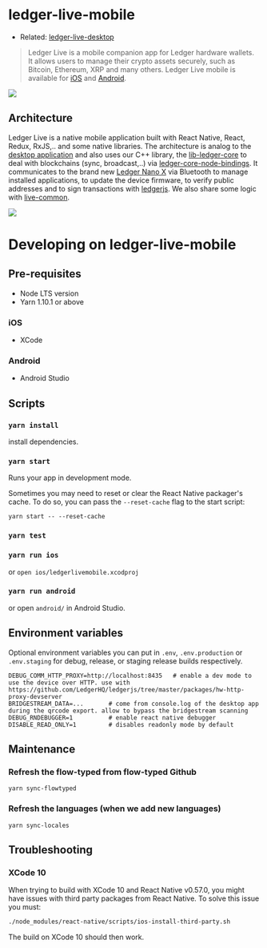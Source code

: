 # ledger-live-mobile

- Related: [ledger-live-desktop](https://github.com/LedgerHQ/ledger-live-desktop)

> Ledger Live is a mobile companion app for Ledger hardware wallets. It allows users to manage their crypto assets securely, such as Bitcoin, Ethereum, XRP and many others. Ledger Live mobile is available for [iOS](https://itunes.apple.com/fr/app/id1361671700) and [Android](https://play.google.com/store/apps/details?id=com.ledger.live).

![](https://user-images.githubusercontent.com/211411/51758554-42edb980-20c6-11e9-89f0-308949a760d6.png)

## Architecture

Ledger Live is a native mobile application built with React Native, React, Redux, RxJS,.. and some native libraries. The architecture is analog to the [desktop application](https://github.com/LedgerHQ/ledger-live-desktop) and also uses our C++ library, the [lib-ledger-core](https://github.com/LedgerHQ/lib-ledger-core) to deal with blockchains (sync, broadcast,..) via [ledger-core-node-bindings](https://github.com/LedgerHQ/lib-ledger-core-react-native-bindings). It communicates to the brand new [Ledger Nano X](https://www.ledger.com/pages/ledger-nano-x) via Bluetooth to manage installed applications, to update the device firmware, to verify public addresses and to sign transactions with [ledgerjs](https://github.com/LedgerHQ/ledgerjs). We also share some logic with [live-common](https://github.com/LedgerHQ/ledger-live-common).

![](https://user-images.githubusercontent.com/211411/51758555-43865000-20c6-11e9-8ac9-06787ebb49eb.png)

# Developing on ledger-live-mobile

## Pre-requisites

- Node LTS version
- Yarn 1.10.1 or above

### iOS

- XCode

### Android

- Android Studio

## Scripts

### `yarn install`

install dependencies.

### `yarn start`

Runs your app in development mode.

Sometimes you may need to reset or clear the React Native packager's cache. To do so, you can pass the `--reset-cache` flag to the start script:

```
yarn start -- --reset-cache
```

### `yarn test`

### `yarn run ios`

or `open ios/ledgerlivemobile.xcodproj`

### `yarn run android`

or open `android/` in Android Studio.

## Environment variables

Optional environment variables you can put in `.env`, `.env.production` or `.env.staging` for debug, release, or staging release builds respectively.

```
DEBUG_COMM_HTTP_PROXY=http://localhost:8435   # enable a dev mode to use the device over HTTP. use with https://github.com/LedgerHQ/ledgerjs/tree/master/packages/hw-http-proxy-devserver
BRIDGESTREAM_DATA=...       # come from console.log of the desktop app during the qrcode export. allow to bypass the bridgestream scanning
DEBUG_RNDEBUGGER=1          # enable react native debugger
DISABLE_READ_ONLY=1         # disables readonly mode by default
```

## Maintenance

### Refresh the flow-typed from flow-typed Github

```
yarn sync-flowtyped
```

### Refresh the languages (when we add new languages)

```
yarn sync-locales
```

## Troubleshooting

### XCode 10

When trying to build with XCode 10 and React Native v0.57.0, you might have issues with third party packages from React Native. To solve this issue you must:

```sh
./node_modules/react-native/scripts/ios-install-third-party.sh
```

The build on XCode 10 should then work.
